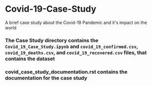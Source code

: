 # Covid-19-Case-Study
A brief case study about the Covid-19 Pandemic and it's impact on the world


### The Case Study directory contains the `Covid_19_Case_Study.ipynb` and `covid_19_confirmed.csv`, `covid_19_deaths.csv`, and `covid_19_recovered.csv` files, that contains the dataset

### covid_case_study_documentation.rst contains the documentation for the case study
